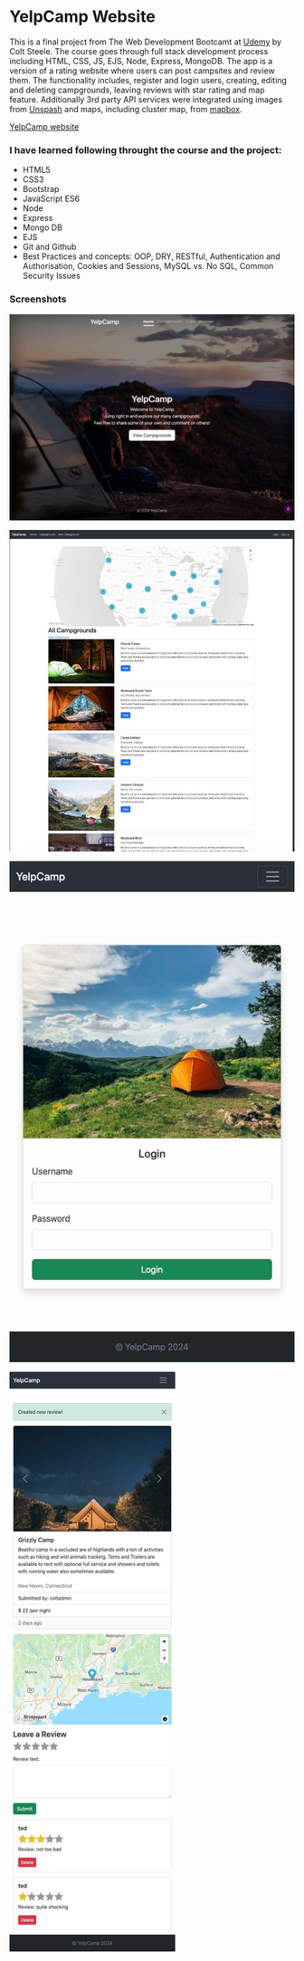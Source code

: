 # YelpCamp Website

This is a final project from The Web Development Bootcamt at [Udemy](https://www.udemy.com/course/the-web-developer-bootcamp/) by Colt Steele. The course goes through full stack development process including HTML, CSS, JS, EJS, Node, Express, MongoDB. The app is a version of a rating website where users can post campsites and review them. The functionality includes, register and login users, creating, editing and deleting campgrounds, leaving reviews with star rating and map feature. Additionally 3rd party API services were integrated using images from [Unspash](https://unspash.com) and maps, including cluster map, from [mapbox](https://www.mapbox.com).

[YelpCamp website](https://yelp-camp-hn4d.onrender.com)

### I have learned following throught the course and the project:

- HTML5
- CSS3
- Bootstrap
- JavaScript ES6
- Node
- Express
- Mongo DB
- EJS
- Git and Github
- Best Practices and concepts: OOP, DRY, RESTful, Authentication and Authorisation, Cookies and Sessions, MySQL vs. No SQL, Common Security Issues

### Screenshots

![screenshot1](./screenshots/screenshot1.jpg)

![screenshot2](./screenshots/screenshot2.jpg)

![screenshot3](./screenshots/screenshot3.jpg)

![screenshot4](./screenshots/screenshot4.jpg)
